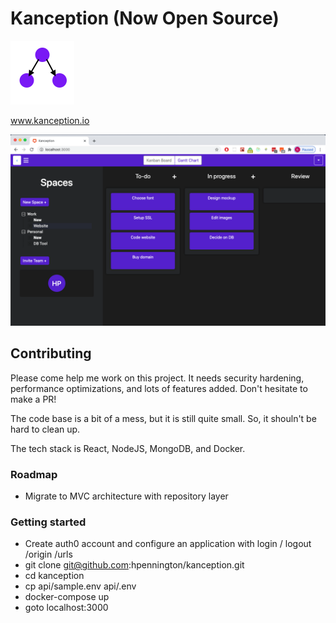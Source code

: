 # Kanception (Now Open Source)
![Logo](https://github.com/hpennington/kanception/blob/master/marketing/src/images/logo.png)

www.kanception.io

![Logo](https://github.com/hpennington/kanception/blob/master/marketing/src/images/kanception.png)

## Contributing

Please come help me work on this project. It needs security hardening, performance optimizations, and lots of features added. Don't hesitate to make a PR!

The code base is a bit of a mess, but it is still quite small. So, it shouln't be hard to clean up.

The tech stack is React, NodeJS, MongoDB, and Docker.

### Roadmap

  - Migrate to MVC architecture with repository layer

### Getting started

 - Create auth0 account and configure an application with login / logout /origin /urls
 - git clone git@github.com:hpennington/kanception.git
 - cd kanception
 - cp api/sample.env api/.env
 - docker-compose up
 - goto localhost:3000
